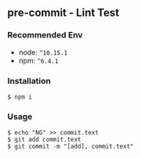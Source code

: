 ## pre-commit - Lint Test

### Recommended Env
- node: `^10.15.1`
- npm: `^6.4.1`

### Installation

```
$ npm i
```

### Usage

```
$ echo "NG" >> commit.text
$ git add commit.text
$ git commit -m "[add], commit.text"
```
